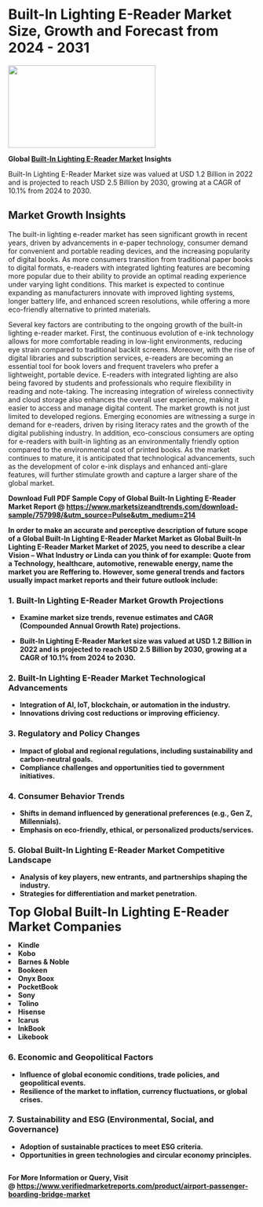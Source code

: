 <H1>Built-In Lighting E-Reader Market Size, Growth and Forecast from 2024 - 2031</H1><img class="aligncenter size-medium wp-image-584254" src="https://thirdeyenews.in/wp-content/uploads/2024/09/Global-Market-Research-300x168.jpeg" alt="" width="300" height="168" /><p><strong>Global&nbsp;<a href="https://www.marketsizeandtrends.com/download-sample/757998/&amp;utm_source=Pulse&amp;utm_medium=214">Built-In Lighting E-Reader Market</a> Insights</strong></p><p>Built-In Lighting E-Reader Market size was valued at USD 1.2 Billion in 2022 and is projected to reach USD 2.5 Billion by 2030, growing at a CAGR of 10.1% from 2024 to 2030.</p><p><h2>Market Growth Insights</h2> <p>The built-in lighting e-reader market has seen significant growth in recent years, driven by advancements in e-paper technology, consumer demand for convenient and portable reading devices, and the increasing popularity of digital books. As more consumers transition from traditional paper books to digital formats, e-readers with integrated lighting features are becoming more popular due to their ability to provide an optimal reading experience under varying light conditions. This market is expected to continue expanding as manufacturers innovate with improved lighting systems, longer battery life, and enhanced screen resolutions, while offering a more eco-friendly alternative to printed materials.</p> <p><strong></strong></p> <p>Several key factors are contributing to the ongoing growth of the built-in lighting e-reader market. First, the continuous evolution of e-ink technology allows for more comfortable reading in low-light environments, reducing eye strain compared to traditional backlit screens. Moreover, with the rise of digital libraries and subscription services, e-readers are becoming an essential tool for book lovers and frequent travelers who prefer a lightweight, portable device. E-readers with integrated lighting are also being favored by students and professionals who require flexibility in reading and note-taking. The increasing integration of wireless connectivity and cloud storage also enhances the overall user experience, making it easier to access and manage digital content. The market growth is not just limited to developed regions. Emerging economies are witnessing a surge in demand for e-readers, driven by rising literacy rates and the growth of the digital publishing industry. In addition, eco-conscious consumers are opting for e-readers with built-in lighting as an environmentally friendly option compared to the environmental cost of printed books. As the market continues to mature, it is anticipated that technological advancements, such as the development of color e-ink displays and enhanced anti-glare features, will further stimulate growth and capture a larger share of the global market. <p><strong></p><p><span class=""><strong>Download Full PDF Sample Copy of Global Built-In Lighting E-Reader Market Report</strong> @ <a href="https://www.marketsizeandtrends.com/download-sample/757998/&amp;utm_source=Pulse&amp;utm_medium=214" target="_blank">https://www.marketsizeandtrends.com/download-sample/757998/&amp;utm_source=Pulse&amp;utm_medium=214</a></span></p><p>In order to make an accurate and perceptive description of future scope of a Global&nbsp;Built-In Lighting E-Reader Market Market as Global&nbsp;Built-In Lighting E-Reader Market Market of 2025, you need to describe a clear Vision &ndash; What Industry or Linda can you think of for example: Quote from a Technology, healthcare, automotive, renewable energy, name the market you are Reffering to. However, some general trends and factors usually impact market reports and their future outlook include:</p><h3>1.&nbsp;<strong>Built-In Lighting E-Reader Market Growth Projections</strong></h3><ul><li>Examine market size trends, revenue estimates and CAGR (Compounded Annual Growth Rate) projections.</li><li><p>Built-In Lighting E-Reader Market size was valued at USD 1.2 Billion in 2022 and is projected to reach USD 2.5 Billion by 2030, growing at a CAGR of 10.1% from 2024 to 2030.</p></li></ul><h3>2.&nbsp;<strong>Built-In Lighting E-Reader Market Technological Advancements</strong></h3><ul><li>Integration of AI, IoT, blockchain, or automation in the industry.</li><li>Innovations driving cost reductions or improving efficiency.</li></ul><h3>3.&nbsp;<strong>Regulatory and Policy Changes</strong></h3><ul><li>Impact of global and regional regulations, including sustainability and carbon-neutral goals.</li><li>Compliance challenges and opportunities tied to government initiatives.</li></ul><h3>4.&nbsp;<strong>Consumer Behavior Trends</strong></h3><ul><li>Shifts in demand influenced by generational preferences (e.g., Gen Z, Millennials).</li><li>Emphasis on eco-friendly, ethical, or personalized products/services.</li></ul><h3>5.&nbsp;<strong>Global Built-In Lighting E-Reader Market Competitive Landscape</strong></h3><ul><li>Analysis of key players, new entrants, and partnerships shaping the industry.</li><li>Strategies for differentiation and market penetration.</li></ul><p data-pm-slice="1 1 []"><span style="color: inherit; font-family: inherit; font-size: 25px;">Top Global Built-In Lighting E-Reader Market Companies</span></p><div class="" data-test-id=""><p><li>Kindle</li><li> Kobo</li><li> Barnes & Noble</li><li> Bookeen</li><li> Onyx Boox</li><li> PocketBook</li><li> Sony</li><li> Tolino</li><li> Hisense</li><li> Icarus</li><li> InkBook</li><li> Likebook</li></p></div><h3>6.&nbsp;<strong>Economic and Geopolitical Factors</strong></h3><ul><li>Influence of global economic conditions, trade policies, and geopolitical events.</li><li>Resilience of the market to inflation, currency fluctuations, or global crises.</li></ul><h3>7.&nbsp;<strong>Sustainability and ESG (Environmental, Social, and Governance)</strong></h3><ul><li>Adoption of sustainable practices to meet ESG criteria.</li><li>Opportunities in green technologies and circular economy principles.</li></ul><h2><strong style="font-size: 14px;">For More Information or Query, Visit @&nbsp;</strong><a style="background-color: #ffffff; font-size: 14px;" href="https://www.marketsizeandtrends.com/report/built-in-lighting-e-reader-market/" target="_blank">https://www.verifiedmarketreports.com/product/airport-passenger-boarding-bridge-market</a></h2>
